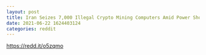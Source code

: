 ```yaml
--- 
layout: post 
title: Iran Seizes 7,000 Illegal Crypto Mining Computers Amid Power Shortages | OilPrice.com 
date: 2021-06-22 1624403124 
categories: reddit 
--- 
```

https://redd.it/o5zqmo